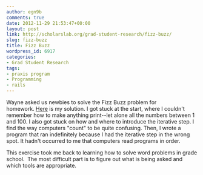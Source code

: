 ```yaml
---
author: egn9b
comments: true
date: 2012-11-29 21:53:47+00:00
layout: post
link: http://scholarslab.org/grad-student-research/fizz-buzz/
slug: fizz-buzz
title: Fizz Buzz
wordpress_id: 6917
categories:
- Grad Student Research
tags:
- praxis program
- Programming
- rails
---
```


Wayne asked us newbies to solve the Fizz Buzz problem for homework. [Here](https://github.com/egnally/Ruby/blob/master/homework.rb) is my solution. I got stuck at the start, where I couldn't remember how to make anything print--let alone all the numbers between 1 and 100. I also got stuck on how and where to introduce the iterative step. I find the way computers "count" to be quite confusing. Then, I wrote a program that ran indefinitely because I had the iterative step in the wrong spot. It hadn't occurred to me that computers read programs in order.

This exercise took me back to learning how to solve word problems in grade school.  The most difficult part is to figure out what is being asked and which tools are appropriate.
